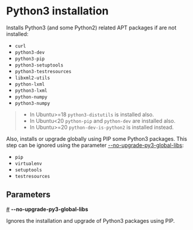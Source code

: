 # Python3 installation

Installs Python3 (and some Python2) related APT packages if are not installed:

- `curl`
- `python3-dev`
- `python3-pip`
- `python3-setuptools`
- `python3-testresources`
- `libxml2-utils`
- `python-lxml`
- `python3-lxml`
- `python-numpy`
- `python3-numpy`

> - In Ubuntu>=18 `python3-distutils` is installed also.
> - In Ubuntu<20 `python-pip` and `python-dev` are installed also.
> - In Ubuntu>=20 `python-dev-is-python2` is installed instead.

Also, installs or upgrade globally using PIP some Python3 packages. This step can be ignored using the parameter [--no-upgrade-py3-global-libs](#no-upgrade-py3-global-libs):

- `pip`
- `virtualenv`
- `setuptools`
- `testresources`


## Parameters

<a name="no-upgrade-py3-global-libs" href="#no-upgrade-py3-global-libs">#</a> <b>--no-upgrade-py3-global-libs</b>

Ignores the installation and upgrade of Python3 packages using PIP.

